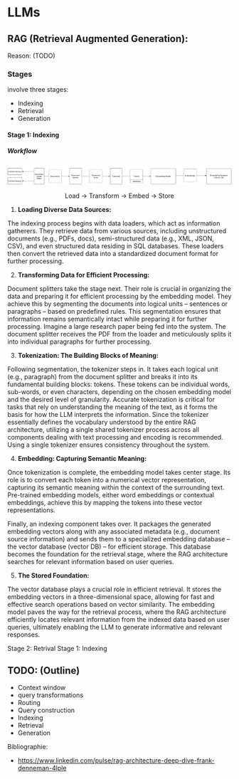 # LLMs
## RAG (Retrieval Augmented Generation):
Reason: (TODO)

### Stages
involve three stages:
-   Indexing
-   Retrieval
-   Generation

#### Stage 1: Indexing
 ##### Workflow
![alt text](images/1710839831873.png)
<p style="text-align: center;">
Load -> Transform -> Embed -> Store
</p>


1. **Loading Diverse Data Sources:**

The indexing process begins with data loaders, which act as information gatherers. They retrieve data from various sources, including unstructured documents (e.g., PDFs, docs), semi-structured data (e.g., XML, JSON, CSV), and even structured data residing in SQL databases. These loaders then convert the retrieved data into a standardized document format for further processing.

2. **Transforming Data for Efficient Processing:**

Document splitters take the stage next. Their role is crucial in organizing the data and preparing it for efficient processing by the embedding model. They achieve this by segmenting the documents into logical units – sentences or paragraphs – based on predefined rules. This segmentation ensures that information remains semantically intact while preparing it for further processing. Imagine a large research paper being fed into the system. The document splitter receives the PDF from the loader and meticulously splits it into individual paragraphs for further processing.

3. **Tokenization: The Building Blocks of Meaning:**

Following segmentation, the tokenizer steps in. It takes each logical unit (e.g., paragraph) from the document splitter and breaks it into its fundamental building blocks: tokens. These tokens can be individual words, sub-words, or even characters, depending on the chosen embedding model and the desired level of granularity. Accurate tokenization is critical for tasks that rely on understanding the meaning of the text, as it forms the basis for how the LLM interprets the information. Since the tokenizer essentially defines the vocabulary understood by the entire RAG architecture, utilizing a single shared tokenizer process across all components dealing with text processing and encoding is recommended. Using a single tokenizer ensures consistency throughout the system.

4. **Embedding: Capturing Semantic Meaning:**

Once tokenization is complete, the embedding model takes center stage. Its role is to convert each token into a numerical vector representation, capturing its semantic meaning within the context of the surrounding text. Pre-trained embedding models, either word embeddings or contextual embeddings, achieve this by mapping the tokens into these vector representations.

Finally, an indexing component takes over. It packages the generated embedding vectors along with any associated metadata (e.g., document source information) and sends them to a specialized embedding database – the vector database (vector DB) – for efficient storage. This database becomes the foundation for the retrieval stage, where the RAG architecture searches for relevant information based on user queries.

5. **The Stored Foundation:**

The vector database plays a crucial role in efficient retrieval. It stores the embedding vectors in a three-dimensional space, allowing for fast and effective search operations based on vector similarity. The embedding model paves the way for the retrieval process, where the RAG architecture efficiently locates relevant information from the indexed data based on user queries, ultimately enabling the LLM to generate informative and relevant responses.

Stage 2: Retrival
Stage 1: Indexing



## TODO: (Outline)
-   Context window
-   query transformations
-   Routing
-   Query construction
-   Indexing
-   Retrieval
-   Generation


Bibliographie:

-   https://www.linkedin.com/pulse/rag-architecture-deep-dive-frank-denneman-4lple